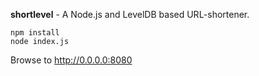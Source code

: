 **shortlevel** - A Node.js and LevelDB based URL-shortener.

    npm install
    node index.js

Browse to http://0.0.0.0:8080

